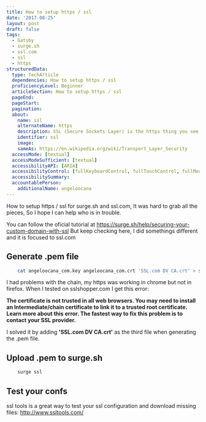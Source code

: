 ```yaml
---
title: How to setup https / ssl
date: '2017-08-25'
layout: post
draft: false
tags:
  - Gatsby
  - surge.sh
  - ssl.com
  - ssl
  - https
structuredData:
  type: TechArticle
  dependencies: How to setup https / ssl
  proficiencyLevel: Beginner
  articleSection: How to setup https / ssl
  pageEnd:
  pageStart:
  pagination:
  about:
    name: ssl
    alternateName: https
    description: SSL (Secure Sockets Layer) is the https thing you see in some urls, it adds security technology for establishing an encrypted link between a web server and a browser.
    identifier: ssl
    image:
    sameAs: https://en.wikipedia.org/wiki/Transport_Layer_Security
  accessMode: [textual]
  accessModeSufficient: [textual]
  accessibilityAPI: [ARIA]
  accessibilityControl: [fullKeyboardControl, fullTouchControl, fullMouseControl]
  accessibilitySummary:
  accountablePerson:
    additionalName: angeloocana
---
```


How to setup https / ssl for surge.sh and ssl.com, It was hard to grab all the pieces,
So I hope I can help who is in trouble.

You can follow the oficial tutorial at https://surge.sh/help/securing-your-custom-domain-with-ssl
But keep checking here, I did somethings different and it is focused to ssl.com

## Generate .pem file

```bash
    cat angeloocana_com.key angeloocana_com.crt 'SSL.com DV CA.crt' > surge3.pem
```

I had problems with the chain, my https was working in chrome but not in firefox.
When I tested on sslshopper.com I get this error:

**The certificate is not trusted in all web browsers. You may need to install an Intermediate/chain certificate to link it to a trusted root certificate. Learn more about this error. The fastest way to fix this problem is to contact your SSL provider.**

I solved it by adding **'SSL.com DV CA.crt'** as the third file when generating the .pem file.

## Upload .pem to surge.sh

```bash
    surge ssl
```

## Test your confs
ssl tools is a great way to test your ssl configuration and download missing files:
http://www.ssltools.com/
